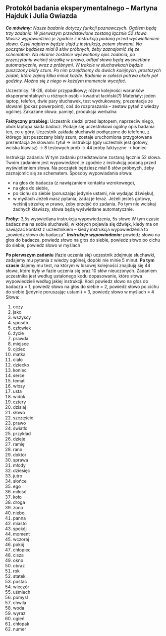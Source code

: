  ## Protokół badania eksperymentalnego – Martyna Hajduk i Julia Gwiazda ##

***Co mówimy:*** *Nasze badanie dotyczy funkcji poznawczych. Ogółem będą trzy zadania. W pierwszym przedstawione zostaną łącznie 52 słowa. Musisz wypowiedzieć je zgodnie z instrukcją podaną przed wyświetleniem słowa. Czyli najpierw będzie slajd z instrukcją, potem słowami. Na początek będziesz miał 8 słów próbnych, żeby zaznajomić się ze schematem.
Na ekranie zostanie wyświetlony opis zadania, po przeczytaniu wciśnij strzałkę w prawo, odtąd słowa będą wyświetlane automatycznie, wraz z próbnymi. W trakcie w słuchawkach będzie puszczony biały szum.
Po nim przejdziemy do dwóch kolejnych, prostszych zadań, które zajmą kilka minut każde.
Badanie w całości potrwa około pół godziny. Można się z niego w każdym momencie wycofać.*

Uczestnicy: 18-28, dobór przypadkowy; różne kolejności warunków eksperymentalnych u różnych osób – kwadrat łaciński(?)
Materiały: jeden laptop, telefon, dwie pary słuchawek, test wydrukowany, prezentacja ze słowami (pokaz powerpoint), coś do rozpraszania – zestaw pytań z wiedzy ogólnej.
Zakazane słowa: pamięć, produkcja werbalna

**Faktyczny przebieg:**
Uczestnik siedzi przed laptopem, naprzeciw niego, obok laptopa siada badacz. Podaje się uczestnikowi ogólny opis badania ten, co u góry. Uczestnik zakłada słuchawki podłączone do telefonu, z którego jest puszczany biały szum, zostaje uruchomiona przygotowana prezentacja ze słowami:
tytuł -> instrukcja (gdy uczestnik jest gotowy, wciska klawisz) -> 8 testowych prób -> 44 próby faktyczne -> koniec

Instrukcja zadania: W tym zadaniu przedstawione zostaną łącznie 52 słowa. Twoim zadaniem jest wypowiedzieć je zgodnie z instrukcją podaną przed wyświetleniem słowa. Na początek będziesz miał 8 słów próbnych, żeby zaznajomić się ze schematem.
Sposoby wypowiadania słowa:
- na głos do badacza (z nawiązaniem kontaktu wzrokowego),
- na głos do siebie,
- po cichu do siebie (poruszając jedynie ustami, nie wydając dźwięku),
- w myślach
Jeżeli masz pytania, zadaj je teraz. Jeżeli jesteś gotowy, wciśnij strzałkę w prawo, żeby przejść do zadania. Po tym nie wciskaj żadnych klawiszy, słowa będą wyświetlane automatycznie.

***Próby:*** 3,5s wyświetlana instrukcja wypowiedzenia, 5s słowo
W tym czasie badacz ma na sobie słuchawki, w których pojawia się dźwięk, kiedy ma on nawiązać kontakt z uczestnikiem – kiedy instrukcja wypowiedzenia to „powiedz słowo do badacza”.
***Instrukcje wypowiadania:*** powiedz słowo na głos do badacza, powiedz słowo na głos do siebie, powiedz słowo po cichu do siebie, powiedz słowo w myślach

**Po pierwszym zadaniu** (fazie uczenia się) uczestnik zdejmuje słuchawki, zadajemy mu pytania z wiedzy ogólnej, dopóki nie minie 5 minut.
**Po tym czasie** dajemy mu test, na którym w losowej kolejności znajdują się 44 słowa, które były w fazie uczenia się oraz 10 słów nieuczonych. Zadaniem uczestnika jest według ustalonego kodu dopasowanie, które słowa wypowiedzieli według jakiej instrukcji.
Kod: powiedz słowo na głos do badacza = 1, powiedz słowo na głos do siebie = 2, powiedz słowo po cichu do siebie (jedynie poruszając ustami) = 3, powiedz słowo w myślach = 4
Słowa:
1. oczy
2. jako
3. wszyscy
4.	sposób
5.	człowiek
6.	życie
7.	prawda
8.	miejsce
9.	ojciec
10.	matka
11.	ciało
12.	dziecko
13.	koniec
14.	serce
15.	temat
16.	włosy
17.	usta
18.	widok
19.	cztery
20.	dzisiaj
21.	słowo
22.	szczęście
23.	prawo
24.	światło
25.	przykład
26.	dzieje
27.	ramię
28.	rano
29.	doktor
30.	sprawa
31.	młody
32.	dziesięć
33.	jutro
34.	słońce
35.	ego
36.	miłość
37.	koło
38.	droga
39.	żona
40.	niebo
41.	panna
42.	miasto
43.	spokój
44.	moment
45.	wczoraj
46.	pokój
47.	chłopiec
48.	cisza
49.	okno
50.	obraz
51.	rok
52.	statek
53.	postać
54.	wieczór
55.	uśmiech
56.	pomysł
57.	chwila
58.	woda
59.	wyraz
60.	ogień
61.	chłopak
62.	numer
